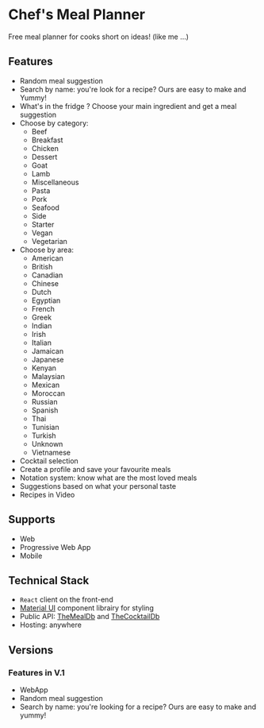# Chef's Meal Planner

Free meal planner for cooks short on ideas! (like me …)

## Features

- Random meal suggestion
- Search by name: you're look for a recipe? Ours are easy to make and Yummy!
- What's in the fridge ? Choose your main ingredient and get a meal suggestion
- Choose by category:
  - Beef
  - Breakfast
  - Chicken
  - Dessert
  - Goat
  - Lamb
  - Miscellaneous
  - Pasta
  - Pork
  - Seafood
  - Side
  - Starter
  - Vegan
  - Vegetarian
- Choose by area:
  - American
  - British
  - Canadian
  - Chinese
  - Dutch
  - Egyptian
  - French
  - Greek
  - Indian
  - Irish
  - Italian
  - Jamaican
  - Japanese
  - Kenyan
  - Malaysian
  - Mexican
  - Moroccan
  - Russian
  - Spanish
  - Thai
  - Tunisian
  - Turkish
  - Unknown
  - Vietnamese
- Cocktail selection
- Create a profile and save your favourite meals
- Notation system: know what are the most loved meals
- Suggestions based on what your personal taste
- Recipes in Video

## Supports

- Web
- Progressive Web App
- Mobile

## Technical Stack

- `React` client on the front-end
- [Material UI](https://material-ui.com/) component librairy for styling
- Public API: [TheMealDb](https://www.themealdb.com/api.php) and [TheCocktailDb](https://www.thecocktaildb.com/api.php)
- Hosting: anywhere

## Versions

### Features in V.1

- WebApp
- Random meal suggestion
- Search by name: you're looking for a recipe? Ours are easy to make and yummy!

